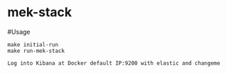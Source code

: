# mek-stack

#Usage

	make initial-run
	make run-mek-stack

	Log into Kibana at Docker default IP:9200 with elastic and changeme
